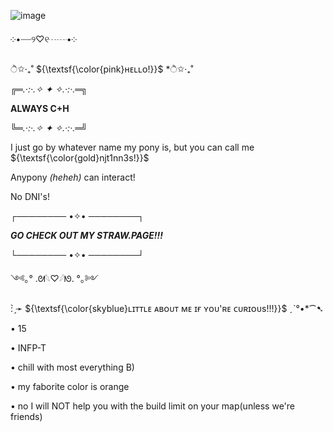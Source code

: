 ![image](https://github.com/user-attachments/assets/0437b434-4cb3-4105-a8d6-5a2662db5a5c)


༶•┈┈୨♡୧┈┈•༶

ੈ✩‧₊˚ ${\textsf{\color{pink}ʜᴇʟʟᴏ!}}$ *ੈ✩‧₊˚

╔═*.·:·.✧ ✦ ✧.·:·.*═╗

   **ALWAYS C+H**

╚═*.·:·.✧ ✦ ✧.·:·.*═╝

I just go by whatever name my pony is, but you can call me ${\textsf{\color{gold}njt1nn3s!}}$

Anypony *(heheh)* can interact!

No DNI's!

┌──────── •✧• ────────┐

***GO CHECK OUT MY STRAW.PAGE!!!***

└──────── •✧• ────────┘

  
  ༺｡° .ᘛ𓆩♡𓆪ᘚ. °｡༻
  
: ̗̀➛ ${\textsf{\color{skyblue}ʟɪᴛᴛʟᴇ ᴀʙᴏᴜᴛ ᴍᴇ ɪғ ʏᴏᴜ'ʀᴇ ᴄᴜʀɪᴏᴜs!!!}}$ ˏˋ°•*⁀➷
  
• 15

• INFP-T

• chill with most everything B)

• my faborite color is orange

• no I will NOT help you with the build limit on your map(unless we're friends)
